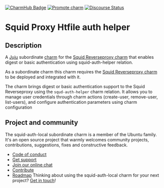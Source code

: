 [![CharmHub Badge](TODO)](TODO)
[![Promote charm](https://github.com/canonical/htfile-squid-auth-helper/actions/workflows/promote_charm.yaml/badge.svg)](https://github.com/canonical/htfile-squid-auth-helper/actions/workflows/promote_charm.yaml)
[![Discourse Status](https://img.shields.io/discourse/status?server=https%3A%2F%2Fdiscourse.charmhub.io&style=flat&label=CharmHub%20Discourse)](https://discourse.charmhub.io)

# Squid Proxy Htfile auth helper

## Description

A [Juju](https://juju.is/) subordinate [charm](https://juju.is/docs/olm/charmed-operators) for
the [Squid Reverseproxy charm](https://charmhub.io/squid-reverseproxy) that enables
digest or basic authentication using squid-auth-helper relation.

As a subordinate charm this charm requires the [Squid Reverseproxy charm](https://charmhub.io/squid-reverseproxy)
to be deployed and integrated with it.

The charm brings digest or basic authentication support to the Squid Reverseproxy using the `squd-auth-helper` charm relation.
It allows you to manage user credentials through charm actions (create-user, remove-user, list-users), and configure authentication
parameters using charm configuration

## Project and community

The squid-auth-local subordinate charm is a member of the Ubuntu family. It's an
open source project that warmly welcomes community projects, contributions,
suggestions, fixes and constructive feedback.
* [Code of conduct](https://ubuntu.com/community/code-of-conduct)
* [Get support](https://discourse.charmhub.io/)
* [Join our online chat](https://chat.charmhub.io/squid-auth-local/channels/charm-dev)
* [Contribute](https://charmhub.io/squid-auth-local/docs/contributing)
* [Roadmap](https://charmhub.io/squid-auth-local/docs/roadmap)
Thinking about using the squid-auth-local charm for your next project? [Get in touch](https://matrix.to/#/#charmhub-charmdev:ubuntu.com)!
